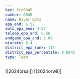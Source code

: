 ```yaml
---
key: frc6845
number: 6845
name: River Bots
epa_end: 6.52
auto_epa_end: 4.87
teleop_epa_end: 0.56
endgame_epa_end: 1.09
winrate: 0.4
district_epa_rank: 115
district_epa_percentile: 0.0945
type: Team
---
```

[[2024orsal]]
[[2024orwil]]
